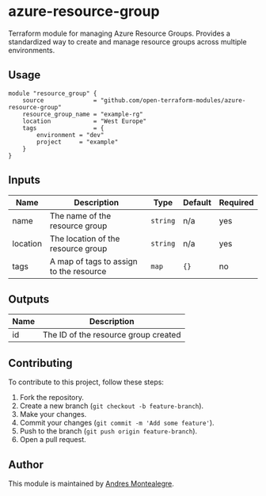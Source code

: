 # azure-resource-group
Terraform module for managing Azure Resource Groups. Provides a standardized way to create and manage resource groups across multiple environments.
## Usage

```hcl
module "resource_group" {
    source              = "github.com/open-terraform-modules/azure-resource-group"
    resource_group_name = "example-rg"
    location            = "West Europe"
    tags                = {
        environment = "dev"
        project     = "example"
    }
}
```

## Inputs

| Name                | Description                              | Type     | Default | Required |
|---------------------|------------------------------------------|----------|---------|----------|
| name                | The name of the resource group           | `string` | n/a     | yes      |
| location            | The location of the resource group       | `string` | n/a     | yes      |
| tags                | A map of tags to assign to the resource  | `map`    | `{}`    | no       |

## Outputs

| Name              | Description                          |
|-------------------|--------------------------------------|
| id                | The ID of the resource group created |

## Contributing

To contribute to this project, follow these steps:

1. Fork the repository.
2. Create a new branch (`git checkout -b feature-branch`).
3. Make your changes.
4. Commit your changes (`git commit -m 'Add some feature'`).
5. Push to the branch (`git push origin feature-branch`).
6. Open a pull request.

## Author

This module is maintained by [Andres Montealegre](mailto:montealegre.af@gmail.com).